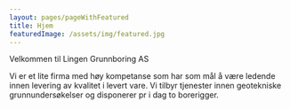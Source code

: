 ```yaml
---
layout: pages/pageWithFeatured
title: Hjem
featuredImage: /assets/img/featured.jpg
---
```


Velkommen til Lingen Grunnboring AS

Vi er et lite firma med høy kompetanse som har som mål å være ledende innen levering av kvalitet i levert vare.
Vi tilbyr tjenester innen geotekniske grunnundersøkelser og disponerer pr i dag to borerigger.
